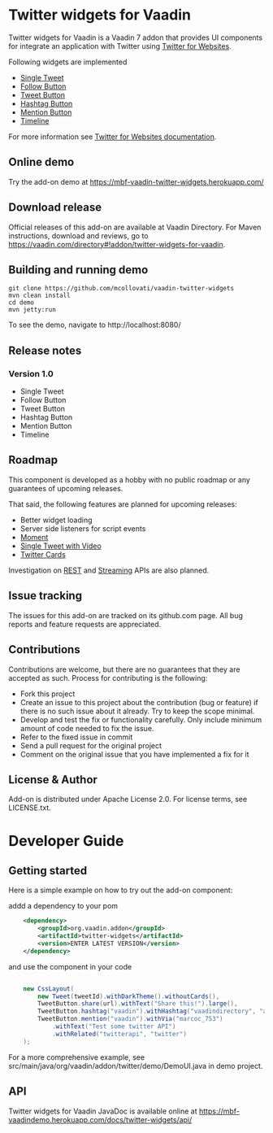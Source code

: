 # Twitter widgets for Vaadin

Twitter widgets for Vaadin is a Vaadin 7 addon that provides UI components 
for integrate an application with Twitter using [Twitter for Websites](https://dev.twitter.com/web/overview).
 
Following widgets are implemented

* [Single Tweet](https://dev.twitter.com/web/embedded-tweets)
* [Follow Button](https://dev.twitter.com/web/follow-button)
* [Tweet Button](https://dev.twitter.com/web/tweet-button)
* [Hashtag Button](https://dev.twitter.com/web/tweet-button/hashtag-button)
* [Mention Button](https://dev.twitter.com/web/tweet-button/mention-button)
* [Timeline](https://dev.twitter.com/web/embedded-timelines)

For more information see [Twitter for Websites documentation](https://dev.twitter.com/web/overview).

## Online demo

Try the add-on demo at https://mbf-vaadin-twitter-widgets.herokuapp.com/

## Download release

Official releases of this add-on are available at Vaadin Directory. For Maven instructions, download and reviews, 
go to https://vaadin.com/directory#!addon/twitter-widgets-for-vaadin.

## Building and running demo

```
git clone https://github.com/mcollovati/vaadin-twitter-widgets                                                   
mvn clean install
cd demo
mvn jetty:run
```

To see the demo, navigate to http://localhost:8080/

 
## Release notes

### Version 1.0

- Single Tweet
- Follow Button
- Tweet Button
- Hashtag Button
- Mention Button
- Timeline

## Roadmap

This component is developed as a hobby with no public roadmap or any guarantees of upcoming releases. 

That said, the following features are planned for upcoming releases:

- Better widget loading
- Server side listeners for script events
- [Moment](https://dev.twitter.com/web/embedded-moments)
- [Single Tweet with Video](https://dev.twitter.com/web/embedded-video)
- [Twitter Cards](https://dev.twitter.com/cards/overview)

Investigation on [REST](https://dev.twitter.com/rest/public) 
and [Streaming](https://dev.twitter.com/streaming/overview) APIs are also planned. 

## Issue tracking

The issues for this add-on are tracked on its github.com page. All bug reports and feature requests are appreciated. 

## Contributions

Contributions are welcome, but there are no guarantees that they are accepted as such. Process for contributing is the following:
- Fork this project
- Create an issue to this project about the contribution (bug or feature) if there is no such issue about it already. Try to keep the scope minimal.
- Develop and test the fix or functionality carefully. Only include minimum amount of code needed to fix the issue.
- Refer to the fixed issue in commit
- Send a pull request for the original project
- Comment on the original issue that you have implemented a fix for it

## License & Author

Add-on is distributed under Apache License 2.0. For license terms, see LICENSE.txt.


# Developer Guide

## Getting started

Here is a simple example on how to try out the add-on component:

addd a dependency to your pom

```xml   
    <dependency>
        <groupId>org.vaadin.addon</groupId>
        <artifactId>twitter-widgets</artifactId>
        <version>ENTER LATEST VERSION</version>
    </dependency>
```

and use the component in your code

```java

    new CssLayout(
        new Tweet(tweetId).withDarkTheme().withoutCards(),
        TweetButton.share(url).withText("Share this!").large(),
        TweetButton.hashtag("vaadin").withHashtag("vaadindirectory", "add-on"),
        TweetButton.mention("vaadin").withVia("marcoc_753")
            .withText("Test some twitter API")
            .withRelated("twitterapi", "twitter")                    
    );

```

For a more comprehensive example, see src/main/java/org/vaadin/addon/twitter/demo/DemoUI.java in demo project.

## API

Twitter widgets for Vaadin JavaDoc is available online at https://mbf-vaadindemo.herokuapp.com/docs/twitter-widgets/api/
